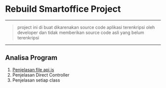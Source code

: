 # Rebuild Smartoffice Project

----------

> project ini di buat dikarenakan source code aplikasi terenkripsi oleh developer dan tidak memberikan source code asli yang belum terenkripsi

----------

## Analisa Program

1. [Penjelasan file api.js](https://github.com/kentoespdam/smartoffce_manual_book/blob/main/api.js/readme.md)
2. Penjelasan Direct Controller
3. Penjelasan setiap class
